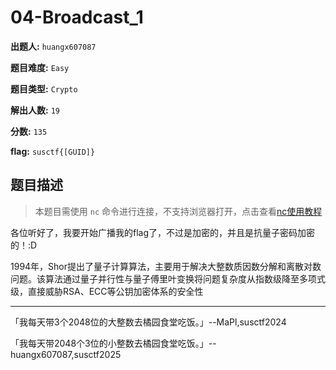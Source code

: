 
# 04-Broadcast_1

**出题人:** `huangx607087`

**题目难度:** `Easy`

**题目类型:** `Crypto`

**解出人数:** `19`

**分数:** `135`

**flag:** `susctf{[GUID]}`

## 题目描述

> 本题目需使用 `nc` 命令进行连接，不支持浏览器打开，点击查看[nc使用教程](https://ctf.xidian.edu.cn/wiki/13)

各位听好了，我要开始广播我的flag了，不过是加密的，并且是抗量子密码加密的！:D

1994年，Shor提出了量子计算算法，主要用于解决大整数质因数分解和离散对数问题。该算法通过量子并行性与量子傅里叶变换将问题复杂度从指数级降至多项式级，直接威胁RSA、ECC等公钥加密体系的安全性

---
「我每天带3个2048位的大整数去橘园食堂吃饭。」--MaPl,susctf2024

「我每天带2048个3位的小整数去橘园食堂吃饭。」--huangx607087,susctf2025



            